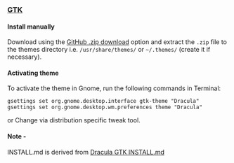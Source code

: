 ### [GTK](https://www.gtk.org/)

#### Install manually

Download using the [GitHub .zip download](https://github.com/Aryan20/DraculaSur-gtk-theme/archive/master.zip) option and extract the `.zip` file to the themes directory i.e. `/usr/share/themes/` or `~/.themes/` (create it if necessary).

#### Activating theme

To activate the theme in Gnome, run the following commands in Terminal:

```
gsettings set org.gnome.desktop.interface gtk-theme "Dracula"
gsettings set org.gnome.desktop.wm.preferences theme "Dracula"

```

or Change via distribution specific tweak tool.

#### Note - 
INSTALL.md is derived from [Dracula GTK INSTALL.md](https://github.com/dracula/gtk/blob/master/INSTALL.md)
